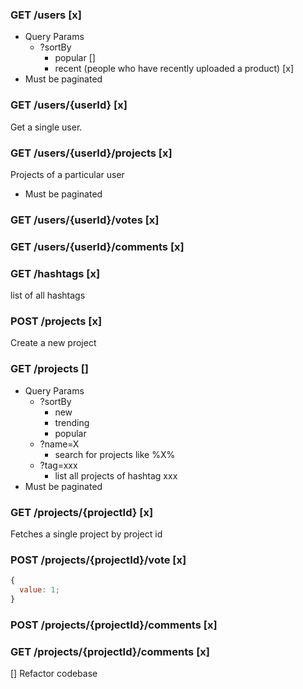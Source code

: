 ### GET /users [x]

- Query Params
  - ?sortBy
    - popular []
    - recent (people who have recently uploaded a product) [x]
- Must be paginated

### GET /users/{userId} [x]

Get a single user.

### GET /users/{userId}/projects [x]

Projects of a particular user

- Must be paginated

### GET /users/{userId}/votes [x]

### GET /users/{userId}/comments [x]

### GET /hashtags [x]

list of all hashtags

### POST /projects [x]

Create a new project

### GET /projects []

- Query Params
  - ?sortBy
    - new
    - trending
    - popular
  - ?name=X
    - search for projects like %X%
  - ?tag=xxx
    - list all projects of hashtag xxx
- Must be paginated

### GET /projects/{projectId} [x]

Fetches a single project by project id

### POST /projects/{projectId}/vote [x]

```jsx
{
  value: 1;
}
```

### POST /projects/{projectId}/comments [x]

### GET /projects/{projectId}/comments [x]

[] Refactor codebase
